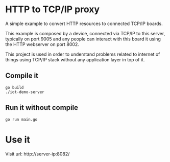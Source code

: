 # HTTP to TCP/IP proxy

A simple example to convert HTTP resources to connected TCP/IP boards.

This example is composed by a device, connected via TCP/IP to this server,
typically on port 9005 and any people can interact with this board it using the HTTP
webserver on port 8002.

This project is used in order to understand problems related to internet of
things using TCP/IP stack without any application layer in top of it.


## Compile it

```
go build
./iot-demo-server
```

## Run it without compile

```
go run main.go
```

# Use it

Visit url: http://server-ip:8082/


